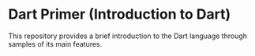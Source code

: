 # Dart Primer (Introduction to Dart)

This repository provides a brief introduction to the Dart language through samples of its main features.